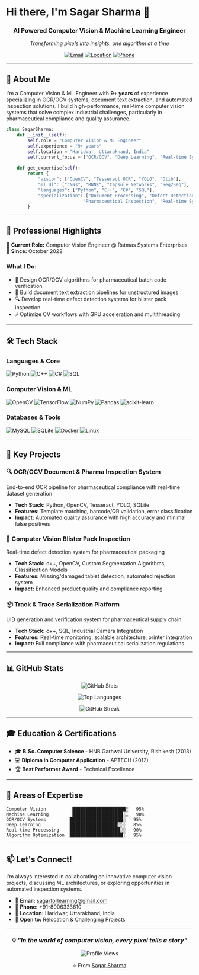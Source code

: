 

# Hi there, I'm Sagar Sharma 👋

<div align="center">
  
### AI Powered Computer Vision & Machine Learning Engineer
*Transforming pixels into insights, one algorithm at a time*

[![Email](https://img.shields.io/badge/Email-sagarforlearning%40gmail.com-red?style=flat-square&logo=gmail)](mailto:sagarforlearning@gmail.com)
[![Location](https://img.shields.io/badge/Location-Haridwar%2C%20Uttarakhand-green?style=flat-square&logo=google-maps)](https://maps.google.com)
[![Phone](https://img.shields.io/badge/Phone-%2B91--8006333610-blue?style=flat-square&logo=whatsapp)](tel:+918006333610)

</div>

---

## 🚀 About Me

I'm a Computer Vision & ML Engineer with **9+ years** of experience specializing in OCR/OCV systems, document text extraction, and automated inspection solutions. I build high-performance, real-time computer vision systems that solve complex industrial challenges, particularly in pharmaceutical compliance and quality assurance.

```python
class SagarSharma:
    def __init__(self):
        self.role = "Computer Vision & ML Engineer"
        self.experience = "9+ years"
        self.location = "Haridwar, Uttarakhand, India"
        self.current_focus = ["OCR/OCV", "Deep Learning", "Real-time Systems"]
        
    def get_expertise(self):
        return {
            "vision": ["OpenCV", "Tesseract OCR", "YOLO", "Dlib"],
            "ml_dl": ["CNNs", "RNNs", "Capsule Networks", "Seq2Seq"],
            "languages": ["Python", "C++", "C#", "SQL"],
            "specialization": ["Document Processing", "Defect Detection", 
                             "Pharmaceutical Inspection", "Real-time Systems"]
        }
```

---

## 💼 Professional Highlights

🔬 **Current Role:** Computer Vision Engineer @ Ratmas Systems Enterprises  
📅 **Since:** October 2022

### What I Do:
- 🎯 Design OCR/OCV algorithms for pharmaceutical batch code verification
- 📄 Build document text extraction pipelines for unstructured images
- 🔍 Develop real-time defect detection systems for blister pack inspection
- ⚡ Optimize CV workflows with GPU acceleration and multithreading

---

## 🛠️ Tech Stack

### Languages & Core
![Python](https://img.shields.io/badge/Python-3776AB?style=for-the-badge&logo=python&logoColor=white)
![C++](https://img.shields.io/badge/C++-00599C?style=for-the-badge&logo=cplusplus&logoColor=white)
![C#](https://img.shields.io/badge/C%23-239120?style=for-the-badge&logo=csharp&logoColor=white)
![SQL](https://img.shields.io/badge/SQL-4479A1?style=for-the-badge&logo=mysql&logoColor=white)

### Computer Vision & ML
![OpenCV](https://img.shields.io/badge/OpenCV-5C3EE8?style=for-the-badge&logo=opencv&logoColor=white)
![TensorFlow](https://img.shields.io/badge/TensorFlow-FF6F00?style=for-the-badge&logo=tensorflow&logoColor=white)
![NumPy](https://img.shields.io/badge/NumPy-013243?style=for-the-badge&logo=numpy&logoColor=white)
![Pandas](https://img.shields.io/badge/Pandas-150458?style=for-the-badge&logo=pandas&logoColor=white)
![scikit-learn](https://img.shields.io/badge/scikit--learn-F7931E?style=for-the-badge&logo=scikitlearn&logoColor=white)

### Databases & Tools
![MySQL](https://img.shields.io/badge/MySQL-4479A1?style=for-the-badge&logo=mysql&logoColor=white)
![SQLite](https://img.shields.io/badge/SQLite-003B57?style=for-the-badge&logo=sqlite&logoColor=white)
![Docker](https://img.shields.io/badge/Docker-2496ED?style=for-the-badge&logo=docker&logoColor=white)
![Linux](https://img.shields.io/badge/Linux-FCC624?style=for-the-badge&logo=linux&logoColor=black)

---

## 🎯 Key Projects

### 🔍 OCR/OCV Document & Pharma Inspection System
End-to-end OCR pipeline for pharmaceutical compliance with real-time dataset generation
- **Tech Stack:** Python, OpenCV, Tesseract, YOLO, SQLite
- **Features:** Template matching, barcode/QR validation, error classification
- **Impact:** Automated quality assurance with high accuracy and minimal false positives

### 💊 Computer Vision Blister Pack Inspection
Real-time defect detection system for pharmaceutical packaging
- **Tech Stack:** c++, OpenCV, Custom Segmentation Algorithms, Classification Models
- **Features:** Missing/damaged tablet detection, automated rejection system
- **Impact:** Enhanced product quality and compliance reporting

### 📦 Track & Trace Serialization Platform
UID generation and verification system for pharmaceutical supply chain
- **Tech Stack:** c++, SQL, Industrial Camera Integration
- **Features:** Real-time monitoring, scalable architecture, printer integration
- **Impact:** Full compliance with pharmaceutical serialization regulations

---

## 📊 GitHub Stats

<div align="center">
  
![GitHub Stats](https://github-readme-stats.vercel.app/api?username=sagarsharma459&show_icons=true&theme=radical&hide_border=true&count_private=true)

![Top Languages](https://github-readme-stats.vercel.app/api/top-langs/?username=sagarsharma459&layout=compact&theme=radical&hide_border=true)

![GitHub Streak](https://github-readme-streak-stats.herokuapp.com/?user=sagarsharma459&theme=radical&hide_border=true)

</div>

---

## 🎓 Education & Certifications

- 🎓 **B.Sc. Computer Science** - HNB Garhwal University, Rishikesh (2013)
- 💻 **Diploma in Computer Application** - APTECH (2012)
- 🏆 **Best Performer Award** - Technical Excellence

---

## 🌟 Areas of Expertise

```text
Computer Vision          ████████████████████░   95%
Machine Learning         ███████████████████░░   90%
OCR/OCV Systems         ████████████████████░   95%
Deep Learning           ██████████████████░░░   85%
Real-time Processing    ███████████████████░░   90%
Algorithm Optimization  ████████████████████░   95%
```

---

## 📫 Let's Connect!

I'm always interested in collaborating on innovative computer vision projects, discussing ML architectures, or exploring opportunities in automated inspection systems.

- 📧 **Email:** sagarforlearning@gmail.com
- 📱 **Phone:** +91-8006333610
- 📍 **Location:** Haridwar, Uttarakhand, India
- 💼 **Open to:** Relocation & Challenging Projects

---

<div align="center">

### 💡 *"In the world of computer vision, every pixel tells a story"*

![Profile Views](https://komarev.com/ghpvc/?username=sagarsharma459&color=blueviolet&style=flat-square)

⭐️ From [Sagar Sharma](https://github.com/sagarsharma459)

</div>
